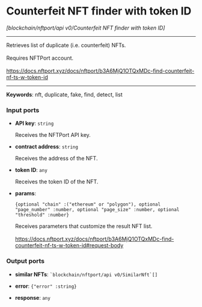 # Counterfeit NFT finder with token ID

_[blockchain/nftport/api v0/Counterfeit NFT finder with token ID]_

---

Retrieves list of duplicate (i.e. counterfeit) NFTs. <br>
<br>
Requires NFTPort account.<br>
<br>
https://docs.nftport.xyz/docs/nftport/b3A6MjQ1OTQxMDc-find-counterfeit-nf-ts-w-token-id<br>

---

__Keywords__: nft, duplicate, fake, find, detect, list

### Input ports

* __API key__: ` string `

    Receives the NFTPort API key.<br>


* __contract address__: ` string `

    Receives the address of the NFT.<br>


* __token ID__: ` any `

    Receives the token ID of the NFT.<br>


* __params__: 
    ```
    {optional "chain" :("ethereum" or "polygon"), optional "page_number" :number, optional "page_size" :number, optional "threshold" :number}
    ```

    Receives parameters that customize the result NFT list.<br>
    <br>
    https://docs.nftport.xyz/docs/nftport/b3A6MjQ1OTQxMDc-find-counterfeit-nf-ts-w-token-id#request-body<br>

### Output ports

* __similar NFTs__: `` `blockchain/nftport/api v0/SimilarNft`[] ``


* __error__: ` {"error" :string} `


* __response__: ` any `

